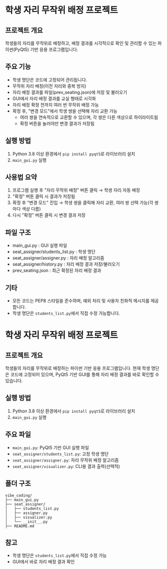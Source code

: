 # 학생 자리 무작위 배정 프로젝트

## 프로젝트 개요
학생들의 자리를 무작위로 배정하고, 배정 결과를 시각적으로 확인 및 관리할 수 있는 파이썬(PyQt5) 기반 응용 프로그램입니다.

## 주요 기능
- 학생 명단은 코드에 고정되어 관리됩니다.
- 무작위 자리 배정(이전 자리와 중복 방지)
- 자리 배정 결과를 파일(prev_seating.json)에 저장 및 불러오기
- GUI에서 자리 배정 결과를 교실 형태로 시각화
- 자리 배정 확정 전까지 여러 번 무작위 배정 가능
- 확정 후, "변경 모드"에서 학생 쌍을 선택해 자리 교환 가능
  - 여러 쌍을 연속적으로 교환할 수 있으며, 각 쌍은 다른 색상으로 하이라이트됨
  - 확정 버튼을 눌러야만 변경 결과가 저장됨

## 실행 방법
1. Python 3.8 이상 환경에서 `pip install pyqt5`로 라이브러리 설치
2. `main_gui.py` 실행

## 사용법 요약
1. 프로그램 실행 후 "자리 무작위 배정" 버튼 클릭 → 학생 자리 자동 배정
2. "확정" 버튼 클릭 시 결과가 저장됨
3. 확정 후 "변경 모드" 진입 → 학생 쌍을 클릭해 자리 교환, 여러 쌍 선택 가능(각 쌍마다 색상 다름)
4. 다시 "확정" 버튼 클릭 시 변경 결과 저장

## 파일 구조
- main_gui.py : GUI 실행 파일
- seat_assigner/students_list.py : 학생 명단
- seat_assigner/assigner.py : 자리 배정 알고리즘
- seat_assigner/history.py : 자리 배정 결과 저장/불러오기
- prev_seating.json : 최근 확정된 자리 배정 결과

## 기타
- 모든 코드는 PEP8 스타일을 준수하며, 예외 처리 및 사용자 친화적 메시지를 제공합니다.
- 학생 명단은 `students_list.py`에서 직접 수정 가능합니다.

# 학생 자리 무작위 배정 프로젝트

## 프로젝트 개요
학생들의 자리를 무작위로 배정하는 파이썬 기반 응용 프로그램입니다. 현재 학생 명단은 코드에 고정되어 있으며, PyQt5 기반 GUI를 통해 자리 배정 결과를 바로 확인할 수 있습니다.

## 실행 방법
1. Python 3.8 이상 환경에서 `pip install pyqt5`로 라이브러리 설치
2. `main_gui.py` 실행

## 주요 파일
- `main_gui.py`: PyQt5 기반 GUI 실행 파일
- `seat_assigner/students_list.py`: 고정 학생 명단
- `seat_assigner/assigner.py`: 자리 무작위 배정 알고리즘
- `seat_assigner/visualizer.py`: CLI용 결과 출력(선택적)

## 폴더 구조
```
vibe_coding/
├── main_gui.py
├── seat_assigner/
│   ├── students_list.py
│   ├── assigner.py
│   ├── visualizer.py
│   └── __init__.py
├── README.md
```

## 참고
- 학생 명단은 `students_list.py`에서 직접 수정 가능
- GUI에서 바로 자리 배정 결과 확인
